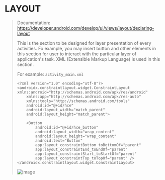 # LAYOUT
> Documentation: https://developer.android.com/develop/ui/views/layout/declaring-layout
>
> This is the section to be designed for layer presentation of every activities. Fo example, you may insert button and other elements in this section for user to interact with the particular layer of application's task.
> XML (Extensible Markup Language) is used in this section.
>
> For example: `activity_main.xml`
>
> ```
> <?xml version="1.0" encoding="utf-8"?>
> <androidx.constraintlayout.widget.ConstraintLayout xmlns:android="http://schemas.android.com/apk/res/android"
>     xmlns:app="http://schemas.android.com/apk/res-auto"
>     xmlns:tools="http://schemas.android.com/tools"
>     android:id="@+id/hce"
>     android:layout_width="match_parent"
>     android:layout_height="match_parent">
> 
>     <Button
>         android:id="@+id/hce_button"
>         android:layout_width="wrap_content"
>         android:layout_height="wrap_content"
>         android:text="Button"
>         app:layout_constraintBottom_toBottomOf="parent"
>         app:layout_constraintEnd_toEndOf="parent"
>         app:layout_constraintStart_toStartOf="parent"
>         app:layout_constraintTop_toTopOf="parent" />
> </androidx.constraintlayout.widget.ConstraintLayout>
> ```
> ![image](https://github.com/EricVoon0516/HCEAuthentication/assets/96558437/e49648b3-d078-47c6-972c-ee3e6c4be4dc)
> 
